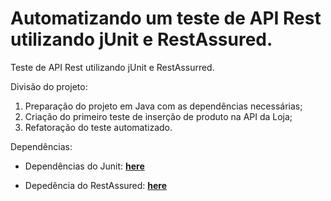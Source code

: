 # Automatizando um teste de API Rest utilizando jUnit e RestAssured.
Teste de API Rest utilizando jUnit e RestAssurred.



Divisão do projeto:

1) Preparação do projeto em Java com as dependências necessárias;
2) Criação do primeiro teste de inserção de produto na API da Loja;
3) Refatoração do teste automatizado.

Dependências:

- Dependências do Junit: 
  **[here](https://mvnrepository.com/artifact/org.junit.jupiter/junit-jupiter-api/5.8.0-M1)**

- Depedência do RestAssured:
**[here](https://mvnrepository.com/artifact/io.rest-assured/rest-assured/4.4.0)**

